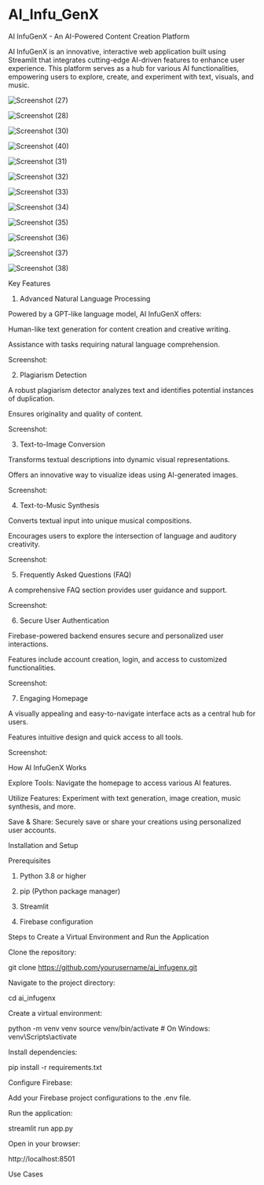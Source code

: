 # AI_Infu_GenX
AI InfuGenX - An AI-Powered Content Creation Platform

AI InfuGenX is an innovative, interactive web application built using Streamlit that integrates cutting-edge AI-driven features to enhance user experience. This platform serves as a hub for various AI functionalities, empowering users to explore, create, and experiment with text, visuals, and music.

![Screenshot (27)](https://github.com/user-attachments/assets/4bd0f887-5c59-4961-9c4e-ca8e5ff9f10e)

![Screenshot (28)](https://github.com/user-attachments/assets/d5a4cf63-3acd-4043-b41f-95d52054efcb)

![Screenshot (30)](https://github.com/user-attachments/assets/b0668e11-e0c3-49b2-81e6-c902415f8bfd)


![Screenshot (40)](https://github.com/user-attachments/assets/9fb7556f-402e-4595-9f00-ff093deee1f7)



![Screenshot (31)](https://github.com/user-attachments/assets/9100fbd1-85f4-4efa-bdea-e7da0f34a868)


![Screenshot (32)](https://github.com/user-attachments/assets/70516588-af7a-40b1-b7b3-e9199d06281a)


![Screenshot (33)](https://github.com/user-attachments/assets/58183f96-2427-4f5f-a9d7-5250bdb2354d)


![Screenshot (34)](https://github.com/user-attachments/assets/4c2a5482-a204-4068-865c-3aa8b6ef6375)


![Screenshot (35)](https://github.com/user-attachments/assets/f8f1bae4-fa77-4140-b2d1-d8a6a7f59db2)


![Screenshot (36)](https://github.com/user-attachments/assets/41d3796a-5d99-4723-95e0-b015eebf7b5c)



![Screenshot (37)](https://github.com/user-attachments/assets/2cdcbcb4-de1a-4e2c-9e56-4e6ed63a8867)


![Screenshot (38)](https://github.com/user-attachments/assets/a71d2764-5955-493f-82c2-5d3e82099399)





Key Features

1. Advanced Natural Language Processing

Powered by a GPT-like language model, AI InfuGenX offers:

Human-like text generation for content creation and creative writing.

Assistance with tasks requiring natural language comprehension.

Screenshot:


2. Plagiarism Detection

A robust plagiarism detector analyzes text and identifies potential instances of duplication.

Ensures originality and quality of content.

Screenshot:


3. Text-to-Image Conversion

Transforms textual descriptions into dynamic visual representations.

Offers an innovative way to visualize ideas using AI-generated images.

Screenshot:


4. Text-to-Music Synthesis

Converts textual input into unique musical compositions.

Encourages users to explore the intersection of language and auditory creativity.

Screenshot:


5. Frequently Asked Questions (FAQ)

A comprehensive FAQ section provides user guidance and support.

Screenshot:


6. Secure User Authentication

Firebase-powered backend ensures secure and personalized user interactions.

Features include account creation, login, and access to customized functionalities.

Screenshot:


7. Engaging Homepage

A visually appealing and easy-to-navigate interface acts as a central hub for users.

Features intuitive design and quick access to all tools.

Screenshot:


How AI InfuGenX Works

Explore Tools: Navigate the homepage to access various AI features.

Utilize Features: Experiment with text generation, image creation, music synthesis, and more.

Save & Share: Securely save or share your creations using personalized user accounts.


Installation and Setup

Prerequisites

1. Python 3.8 or higher

2. pip (Python package manager)

3. Streamlit

4. Firebase configuration

   

Steps to Create a Virtual Environment and Run the Application

Clone the repository:

git clone https://github.com/yourusername/ai_infugenx.git

Navigate to the project directory:

cd ai_infugenx

Create a virtual environment:

python -m venv venv
source venv/bin/activate   # On Windows: venv\Scripts\activate

Install dependencies:

pip install -r requirements.txt

Configure Firebase:

Add your Firebase project configurations to the .env file.

Run the application:

streamlit run app.py

Open in your browser:

http://localhost:8501

Use Cases
